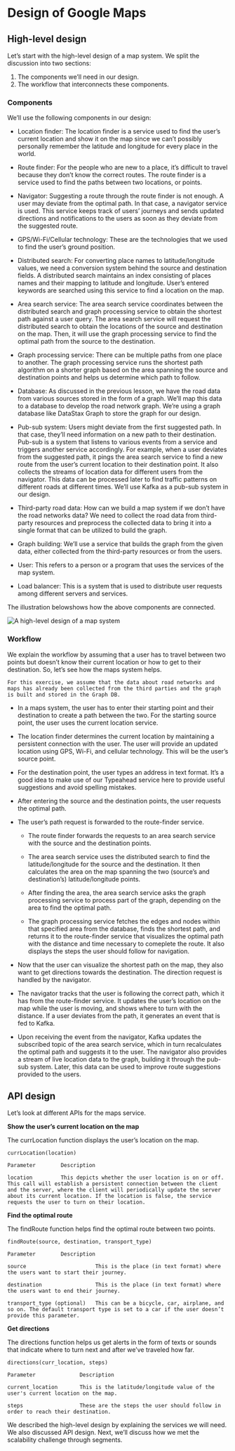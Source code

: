 # Design of Google Maps
## High-level design
Let’s start with the high-level design of a map system. We split the discussion into two sections:

1. The components we’ll need in our design.
2. The workflow that interconnects these components.

### Components
We’ll use the following components in our design:

- Location finder: The location finder is a service used to find the user’s current location and show it on the map since we can’t possibly personally remember the latitude and longitude for every place in the world.

- Route finder: For the people who are new to a place, it’s difficult to travel because they don’t know the correct routes. The route finder is a service used to find the paths between two locations, or points.

- Navigator: Suggesting a route through the route finder is not enough. A user may deviate from the optimal path. In that case, a navigator service is used. This service keeps track of users’ journeys and sends updated directions and notifications to the users as soon as they deviate from the suggested route.

- GPS/Wi-Fi/Cellular technology: These are the technologies that we used to find the user’s ground position.

- Distributed search: For converting place names to latitude/longitude values, we need a conversion system behind the source and destination fields. A distributed search maintains an index consisting of places names and their mapping to latitude and longitude. User’s entered keywords are searched using this service to find a location on the map.

- Area search service: The area search service coordinates between the distributed search and graph processing service to obtain the shortest path against a user query. The area search service will request the distributed search to obtain the locations of the source and destination on the map. Then, it will use the graph processing service to find the optimal path from the source to the destination.

- Graph processing service: There can be multiple paths from one place to another. The graph processing service runs the shortest path algorithm on a shorter graph based on the area spanning the source and destination points and helps us determine which path to follow.

- Database: As discussed in the previous lesson, we have the road data from various sources stored in the form of a graph. We’ll map this data to a database to develop the road network graph. We’re using a graph database like DataStax Graph to store the graph for our design.

- Pub-sub system: Users might deviate from the first suggested path. In that case, they’ll need information on a new path to their destination. Pub-sub is a system that listens to various events from a service and triggers another service accordingly. For example, when a user deviates from the suggested path, it pings the area search service to find a new route from the user’s current location to their destination point. It also collects the streams of location data for different users from the navigator. This data can be processed later to find traffic patterns on different roads at different times. We’ll use Kafka as a pub-sub system in our design.

- Third-party road data: How can we build a map system if we don’t have the road networks data? We need to collect the road data from third-party resources and preprocess the collected data to bring it into a single format that can be utilized to build the graph.

- Graph building: We’ll use a service that builds the graph from the given data, either collected from the third-party resources or from the users.

- User: This refers to a person or a program that uses the services of the map system.

- Load balancer: This is a system that is used to distribute user requests among different servers and services.

The illustration belowshows how the above components are connected.

![A high-level design of a map system](./design.jpg)


### Workflow
We explain the workflow by assuming that a user has to travel between two points but doesn’t know their current location or how to get to their destination. So, let’s see how the maps system helps.
```
For this exercise, we assume that the data about road networks and maps has already been collected from the third parties and the graph is built and stored in the Graph DB.
```
- In a maps system, the user has to enter their starting point and their destination to create a path between the two. For the starting source point, the user uses the current location service.

- The location finder determines the current location by maintaining a persistent connection with the user. The user will provide an updated location using GPS, Wi-Fi, and cellular technology. This will be the user’s source point.

- For the destination point, the user types an address in text format. It’s a good idea to make use of our Typeahead service here to provide useful suggestions and avoid spelling mistakes.

- After entering the source and the destination points, the user requests the optimal path.

- The user’s path request is forwarded to the route-finder service.

  - The route finder forwards the requests to an area search service with the source and the destination points.

  - The area search service uses the distributed search to find the latitude/longitude for the source and the destination. It then calculates the area on the map spanning the two (source’s and destination’s) latitude/longitude points.
  
  - After finding the area, the area search service asks the graph processing service to process part of the graph, depending on the area to find the optimal path.
  
  - The graph processing service fetches the edges and nodes within that specified area from the database, finds the shortest path, and returns it to the route-finder service that visualizes the optimal path with the distance and time necessary to comeplete the route. It also displays the steps the user should follow for navigation.

- Now that the user can visualize the shortest path on the map, they also want to get directions towards the destination. The direction request is handled by the navigator.

- The navigator tracks that the user is following the correct path, which it has from the route-finder service. It updates the user’s location on the map while the user is moving, and shows where to turn with the distance. If a user deviates from the path, it generates an event that is fed to Kafka.

- Upon receiving the event from the navigator, Kafka updates the subscribed topic of the area search service, which in turn recalculates the optimal path and suggests it to the user. The navigator also provides a stream of live location data to the graph, building it through the pub-sub system. Later, this data can be used to improve route suggestions provided to the users.

## API design

Let’s look at different APIs for the maps service.

**Show the user’s current location on the map**

The currLocation function displays the user’s location on the map.
```
currLocation(location)
```

```
Parameter        Description

location         This depicts whether the user location is on or off. This call will establish a persistent connection between the client and the server, where the client will periodically update the server about its current location. If the location is false, the service requests the user to turn on their location.
```

**Find the optimal route**

The findRoute function helps find the optimal route between two points.
```
findRoute(source, destination, transport_type)
```

```
Parameter        Description

source                      This is the place (in text format) where the users want to start their journey.

destination                 This is the place (in text format) where the users want to end their journey.

transport_type (optional)   This can be a bicycle, car, airplane, and so on. The default transport type is set to a car if the user doesn’t provide this parameter.
```

**Get directions**

The directions function helps us get alerts in the form of texts or sounds that indicate where to turn next and after we’ve traveled how far.
```
directions(curr_location, steps)       
```

```
Parameter              Description

current_location       This is the latitude/longitude value of the user's current location on the map.

steps                  These are the steps the user should follow in order to reach their destination.
```
We described the high-level design by explaining the services we will need. We also discussed API design. Next, we’ll discuss how we met the scalability challenge through segments.

